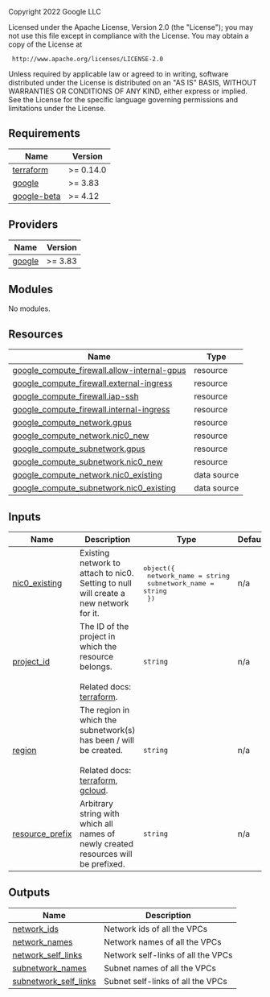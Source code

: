 <!-- BEGINNING OF PRE-COMMIT-TERRAFORM DOCS HOOK -->
Copyright 2022 Google LLC

Licensed under the Apache License, Version 2.0 (the "License");
you may not use this file except in compliance with the License.
You may obtain a copy of the License at

     http://www.apache.org/licenses/LICENSE-2.0

Unless required by applicable law or agreed to in writing, software
distributed under the License is distributed on an "AS IS" BASIS,
WITHOUT WARRANTIES OR CONDITIONS OF ANY KIND, either express or implied.
See the License for the specific language governing permissions and
limitations under the License.

## Requirements

| Name | Version |
|------|---------|
| <a name="requirement_terraform"></a> [terraform](#requirement\_terraform) | >= 0.14.0 |
| <a name="requirement_google"></a> [google](#requirement\_google) | >= 3.83 |
| <a name="requirement_google-beta"></a> [google-beta](#requirement\_google-beta) | >= 4.12 |

## Providers

| Name | Version |
|------|---------|
| <a name="provider_google"></a> [google](#provider\_google) | >= 3.83 |

## Modules

No modules.

## Resources

| Name | Type |
|------|------|
| [google_compute_firewall.allow-internal-gpus](https://registry.terraform.io/providers/hashicorp/google/latest/docs/resources/compute_firewall) | resource |
| [google_compute_firewall.external-ingress](https://registry.terraform.io/providers/hashicorp/google/latest/docs/resources/compute_firewall) | resource |
| [google_compute_firewall.iap-ssh](https://registry.terraform.io/providers/hashicorp/google/latest/docs/resources/compute_firewall) | resource |
| [google_compute_firewall.internal-ingress](https://registry.terraform.io/providers/hashicorp/google/latest/docs/resources/compute_firewall) | resource |
| [google_compute_network.gpus](https://registry.terraform.io/providers/hashicorp/google/latest/docs/resources/compute_network) | resource |
| [google_compute_network.nic0_new](https://registry.terraform.io/providers/hashicorp/google/latest/docs/resources/compute_network) | resource |
| [google_compute_subnetwork.gpus](https://registry.terraform.io/providers/hashicorp/google/latest/docs/resources/compute_subnetwork) | resource |
| [google_compute_subnetwork.nic0_new](https://registry.terraform.io/providers/hashicorp/google/latest/docs/resources/compute_subnetwork) | resource |
| [google_compute_network.nic0_existing](https://registry.terraform.io/providers/hashicorp/google/latest/docs/data-sources/compute_network) | data source |
| [google_compute_subnetwork.nic0_existing](https://registry.terraform.io/providers/hashicorp/google/latest/docs/data-sources/compute_subnetwork) | data source |

## Inputs

| Name | Description | Type | Default | Required |
|------|-------------|------|---------|:--------:|
| <a name="input_nic0_existing"></a> [nic0\_existing](#input\_nic0\_existing) | Existing network to attach to nic0. Setting to null will create a new network for it. | <pre>object({<br>    network_name    = string<br>    subnetwork_name = string<br>  })</pre> | n/a | yes |
| <a name="input_project_id"></a> [project\_id](#input\_project\_id) | The ID of the project in which the resource belongs.<br><br>Related docs: [terraform](https://registry.terraform.io/providers/hashicorp/google/latest/docs/data-sources/compute_subnetwork#project). | `string` | n/a | yes |
| <a name="input_region"></a> [region](#input\_region) | The region in which the subnetwork(s) has been / will be created.<br><br>Related docs: [terraform](https://registry.terraform.io/providers/hashicorp/google/latest/docs/data-sources/compute_subnetwork#region), [gcloud](https://cloud.google.com/sdk/gcloud/reference/compute/networks/subnets/create#--region). | `string` | n/a | yes |
| <a name="input_resource_prefix"></a> [resource\_prefix](#input\_resource\_prefix) | Arbitrary string with which all names of newly created resources will be prefixed. | `string` | n/a | yes |

## Outputs

| Name | Description |
|------|-------------|
| <a name="output_network_ids"></a> [network\_ids](#output\_network\_ids) | Network ids of all the VPCs |
| <a name="output_network_names"></a> [network\_names](#output\_network\_names) | Network names of all the VPCs |
| <a name="output_network_self_links"></a> [network\_self\_links](#output\_network\_self\_links) | Network self-links of all the VPCs |
| <a name="output_subnetwork_names"></a> [subnetwork\_names](#output\_subnetwork\_names) | Subnet names of all the VPCs |
| <a name="output_subnetwork_self_links"></a> [subnetwork\_self\_links](#output\_subnetwork\_self\_links) | Subnet self-links of all the VPCs |
<!-- END OF PRE-COMMIT-TERRAFORM DOCS HOOK -->